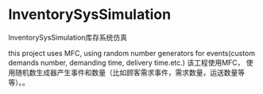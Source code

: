 # InventorySysSimulation
InventorySysSimulation库存系统仿真


this project uses MFC, using random number generators for events(custom demands number, demanding time, delivery time.etc.)
该工程使用MFC， 使用随机数生成器产生事件和数量（比如顾客需求事件，需求数量，运送数量等等）。。
